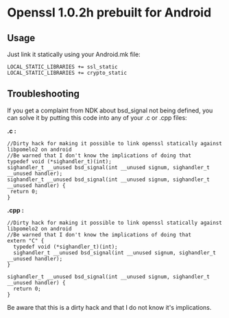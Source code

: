 # Openssl 1.0.2h prebuilt for Android

## Usage

Just link it statically using your Android.mk file:
```
LOCAL_STATIC_LIBRARIES += ssl_static
LOCAL_STATIC_LIBRARIES += crypto_static
```
## Troubleshooting

If you get a complaint from NDK about bsd_signal not being defined, you can solve it by putting this code into any of your .c or .cpp files:

**.c :**
 ```
//Dirty hack for making it possible to link openssl statically against libpomelo2 on android
//Be warned that I don't know the implications of doing that
typedef void (*sighandler_t)(int);
sighandler_t __unused bsd_signal(int __unused signum, sighandler_t __unused handler);
sighandler_t __unused bsd_signal(int __unused signum, sighandler_t __unused handler) {
  return 0;
}
```
**.cpp :** 
```
//Dirty hack for making it possible to link openssl statically against libpomelo2 on android
//Be warned that I don't know the implications of doing that
extern "C" {
  typedef void (*sighandler_t)(int);
  sighandler_t __unused bsd_signal(int __unused signum, sighandler_t __unused handler);
}

sighandler_t __unused bsd_signal(int __unused signum, sighandler_t __unused handler) {
  return 0;
}
```
Be aware that this is a dirty hack and that I do not know it's implications.
